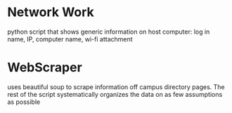 # Network Work
  python script that shows generic information on host computer: log in name, IP, computer name, wi-fi attachment
# WebScraper
  uses beautiful soup to scrape information off campus directory pages. The rest of the script systematically organizes the data on as few assumptions as possible
